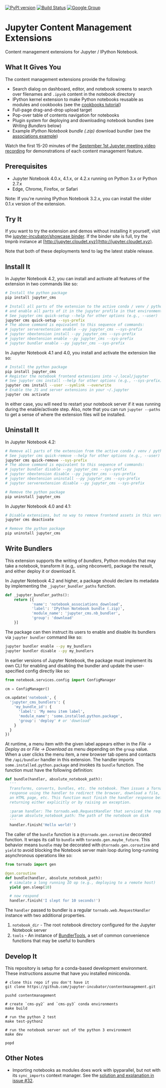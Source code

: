 [![PyPI version](https://badge.fury.io/py/jupyter_cms.svg)](https://badge.fury.io/py/jupyter_cms) [![Build Status](https://travis-ci.org/jupyter-incubator/contentmanagement.svg?branch=master)](https://travis-ci.org/jupyter-incubator/contentmanagement) [![Google Group](https://img.shields.io/badge/-Google%20Group-lightgrey.svg)](https://groups.google.com/forum/#!forum/jupyter)

# Jupyter Content Management Extensions

Content management extensions for Jupyter / IPython Notebook.

## What It Gives You

The content management extensions provide the following:

* Search dialog on dashboard, editor, and notebook screens to search over filenames and `.ipynb` content in the notebook directory
* IPython kernel extension to make Python notebooks reusable as modules and cookbooks (see the [cookbooks tutorial](etc/notebooks/cookbooks_demo/use_cookbooks.ipynb))
* Full-page drag-and-drop upload target
* Pop-over table of contents navigation for notebooks
* Plugin system for deploying and downloading notebook bundles (see *Writing Bundlers* below)
* Example *IPython Notebook bundle (.zip)* download bundler (see the [associations example](etc/notebooks/associations_demo/associations_demo.ipynb))

Watch the first 15-20 minutes of the [September 1st Jupyter meeting video recording](https://www.youtube.com/watch?v=SJiezXPhVv8) for demonstrations of each content management feature.

## Prerequisites

* Jupyter Notebook 4.0.x, 4.1.x, or 4.2.x running on Python 3.x or Python 2.7.x
* Edge, Chrome, Firefox, or Safari

Note: If you're running IPython Notebook 3.2.x, you can install the older 0.1.x version of the extension.

## Try It

If you want to try the extension and demos without installing it yourself, visit the [jupyter-incubator/showcase binder](http://mybinder.org/repo/jupyter-incubator/showcase). If the binder site is full, try the tmpnb instance at [http://jupyter.cloudet.xyz](http://jupyter.cloudet.xyz).

Note that both of these deployments tend to lag the latest stable release.

## Install It

In Jupyter Notebook 4.2, you can install and activate all features of the extension in two commands like so:

```bash
# Install the python package
pip install jupyter_cms

# Install all parts of the extension to the active conda / venv / python env
# and enable all parts of it in the jupyter profile in that environment
# See jupyter cms quick-setup --help for other options (e.g., --user)
jupyter cms quick-setup --sys-prefix
# The above command is equivalent to this sequence of commands:
# jupyter serverextension enable --py jupyter_cms --sys-prefix
# jupyter nbextension install --py jupyter_cms --sys-prefix
# jupyter nbextension enable --py jupyter_cms --sys-prefix
# jupyter bundler enable --py jupyter_cms --sys-prefix
```

In Jupyter Notebook 4.1 and 4.0, you install and activate the extension like so:

```bash
# Install the python package
pip install jupyter_cms
# Register the notebook frontend extensions into ~/.local/jupyter
# See jupyter cms install --help for other options (e.g., --sys-prefix)
jupyter cms install --user --symlink --overwrite
# Enable the JS and server extensions in your ~/.jupyter
jupyter cms activate
```

In either case, you will need to restart your notebook server if it was running during the enable/activate step. Also, note that you can run `jupyter --paths` to get a sense of where the extension files will be installed.

## Uninstall It

In Jupyter Notebook 4.2:

```bash
# Remove all parts of the extension from the active conda / venv / python env
# See jupyter cms quick-remove --help for other options (e.g., --user)
jupyter cms quick-remove --sys-prefix
# The above command is equivalent to this sequence of commands:
# jupyter bundler disable --py jupyter_cms --sys-prefix
# jupyter nbextension disable --py jupyter_cms --sys-prefix
# jupyter nbextension uninstall --py jupyter_cms --sys-prefix
# jupyter serverextension disable --py jupyter_cms --sys-prefix

# Remove the python package
pip uninstall jupyter_cms
```

In Jupyter Notebook 4.0 and 4.1:

```bash
# Disable extensions, but no way to remove frontend assets in this version
jupyter cms deactivate

# Remove the python package
pip uninstall jupyter_cms
```

## Write Bundlers

This extension supports the writing of *bundlers*, Python modules that may take a notebook, transform it (e.g,. using nbconvert), package the result, and either deploy it or download it. 

In Jupyter Notebook 4.2 and higher, a package should declare its metadata by implementing the `_jupyter_bundler_paths` function.

```python
def _jupyter_bundler_paths():
    return [{
            'name': 'notebook_associations_download',
            'label': 'IPython Notebook bundle (.zip)',
            'module_name': 'jupyter_cms.nb_bundler',
            'group': 'download'
    }]
```

The package can then instruct its users to enable and disable its bundlers via `jupyter bundler` command like so:

```bash
jupyter bundler enable --py my_bundlers
jupyter bundler disable --py my_bundlers
```

In earlier versions of Jupyter Notebook, the package must implement its own CLI for enabling and disabling the bundler and update the user-specified config directly like so:

```python
from notebook.services.config import ConfigManager

cm = ConfigManager()

cm.update('notebook', { 
  'jupyter_cms_bundlers': {
    'my_bundle_id': {
      'label': 'My menu item label',
      'module_name': 'some.installed.python.package',
      'group': 'deploy' # or 'download'
    }
  }
})
```

At runtime, a menu item with the given label appears either in the *File &rarr; Deploy as* or *File &rarr; Download as* menu depending on the `group` value. When a user clicks the menu item, a new browser tab opens and contacts the `/api/bundler` handler in this extension. The handler imports `some.installed.python.package` and invokes its `bundle` function. The function must have the following definition:

```python
def bundle(handler, absolute_notebook_path):
  '''
  Transforms, converts, bundles, etc. the notebook. Then issues a Tornado web 
  response using the handler to redirect the browser, download a file, show
  an HTML page, etc. This function must finish the handler response before
  returning either explicitly or by raising an exception.

  :param handler: The tornado.web.RequestHandler that serviced the request
  :param absolute_notebook_path: The path of the notebook on disk
  '''
  handler.finish('Hello world!')
```

The caller of the `bundle` function is a `@tornado.gen.coroutine` decorated function. It wraps its call to `bundle` with `torando.gen.maybe_future`. This behavior means `bundle` may be decorated with `@tornado.gen.coroutine`  and `yield` to avoid blocking the Notebook server main loop during long-running asynchronous operations like so:

```python
from tornado import gen

@gen.coroutine
def bundle(handler, absolute_notebook_path):
  # simulate a long running IO op (e.g., deploying to a remote host)
  yield gen.sleep(10)

  # now respond
  handler.finish('I slept for 10 seconds!')
```

The `handler` passed to bundler is a regular `tornado.web.RequestHandler` instance with two additional properties.

1. `notebook_dir` - The root notebook directory configured for the Jupyter Notebook server
2. `tools` - An instance of [BundlerTools](https://github.com/jupyter-incubator/contentmanagement/blob/master/urth/cms/bundler.py#L15), a set of common convenience functions that may be useful to bundlers

## Develop It

This repository is setup for a conda-based development environment.  These instructions assume that have you installed miniconda.

```
# clone this repo if you don't have it
git clone https://github.com/jupyter-incubator/contentmanagement.git

pushd contentmanagement

# create `cms-py2` and `cms-py3` conda environments
make build

# run the python 2 test
make test-python2

# run the notebook server out of the python 3 environment
make dev

popd
```

## Other Notes

* Importing notebooks as modules does work with ipyparallel, but not with its `sync_imports` context manager. See the [solution and explanation in issue #32](https://github.com/jupyter-incubator/contentmanagement/issues/32#issuecomment-222053318).
